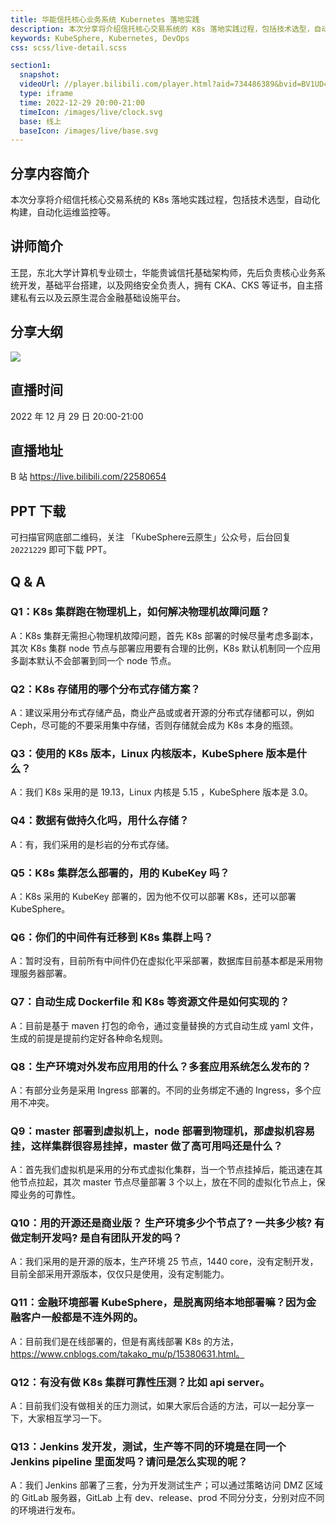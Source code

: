```yaml
---
title: 华能信托核心业务系统 Kubernetes 落地实践
description: 本次分享将介绍信托核心交易系统的 K8s 落地实践过程，包括技术选型，自动化构建，自动化运维监控等。
keywords: KubeSphere, Kubernetes, DevOps
css: scss/live-detail.scss

section1:
  snapshot: 
  videoUrl: //player.bilibili.com/player.html?aid=734486389&bvid=BV1UD4y1j7E5&cid=942378159&page=1&high_quality=1
  type: iframe
  time: 2022-12-29 20:00-21:00
  timeIcon: /images/live/clock.svg
  base: 线上
  baseIcon: /images/live/base.svg
---
```

## 分享内容简介

本次分享将介绍信托核心交易系统的 K8s 落地实践过程，包括技术选型，自动化构建，自动化运维监控等。

## 讲师简介

王昆，东北大学计算机专业硕士，华能贵诚信托基础架构师，先后负责核心业务系统开发，基础平台搭建，以及网络安全负责人，拥有 CKA、CKS 等证书，自主搭建私有云以及云原生混合金融基础设施平台。

## 分享大纲

![](https://pek3b.qingstor.com/kubesphere-community/images/k8s1229-live.png)

## 直播时间

2022 年 12 月 29 日 20:00-21:00

## 直播地址

B 站  https://live.bilibili.com/22580654

## PPT 下载

可扫描官网底部二维码，关注 「KubeSphere云原生」公众号，后台回复 `20221229` 即可下载 PPT。

## Q & A

### Q1：K8s 集群跑在物理机上，如何解决物理机故障问题？

A：K8s 集群无需担心物理机故障问题，首先 K8s 部署的时候尽量考虑多副本，其次 K8s 集群 node 节点与部署应用要有合理的比例，K8s 默认机制同一个应用多副本默认不会部署到同一个 node 节点。

### Q2：K8s 存储用的哪个分布式存储方案？

A：建议采用分布式存储产品，商业产品或或者开源的分布式存储都可以，例如 Ceph，尽可能的不要采用集中存储，否则存储就会成为 K8s 本身的瓶颈。

### Q3：使用的 K8s 版本，Linux 内核版本，KubeSphere 版本是什么？

A：我们 K8s 采用的是 19.13，Linux 内核是 5.15 ，KubeSphere 版本是 3.0。

### Q4：数据有做持久化吗，用什么存储？

A：有，我们采用的是杉岩的分布式存储。

### Q5：K8s 集群怎么部署的，用的 KubeKey 吗？

A：K8s 采用的 KubeKey 部署的，因为他不仅可以部署 K8s，还可以部署 KubeSphere。

### Q6：你们的中间件有迁移到 K8s 集群上吗？

A：暂时没有，目前所有中间件仍在虚拟化平采部署，数据库目前基本都是采用物理服务器部署。

### Q7：自动生成 Dockerfile 和 K8s 等资源文件是如何实现的？

A：目前是基于 maven 打包的命令，通过变量替换的方式自动生成 yaml 文件，生成的前提是提前约定好各种命名规则。

### Q8：生产环境对外发布应用用的什么？多套应用系统怎么发布的？

A：有部分业务是采用 Ingress 部署的。不同的业务绑定不通的 Ingress，多个应用不冲突。

### Q9：master 部署到虚拟机上，node 部署到物理机，那虚拟机容易挂，这样集群很容易挂掉，master 做了高可用吗还是什么？

A：首先我们虚拟机是采用的分布式虚拟化集群，当一个节点挂掉后，能迅速在其他节点拉起，其次 master 节点尽量部署 3 个以上，放在不同的虚拟化节点上，保障业务的可靠性。

### Q10：用的开源还是商业版？ 生产环境多少个节点了? 一共多少核? 有做定制开发吗? 是自有团队开发的吗？

A：我们采用的是开源的版本，生产环境 25 节点，1440 core，没有定制开发，目前全部采用开源版本，仅仅只是使用，没有定制能力。

### Q11：金融环境部署 KubeSphere，是脱离网络本地部署嘛？因为金融客户一般都是不连外网的。

A：目前我们是在线部署的，但是有离线部署 K8s 的方法， https://www.cnblogs.com/takako_mu/p/15380631.html。

### Q12：有没有做 K8s 集群可靠性压测？比如 api server。

A：目前我们没有做相关的压力测试，如果大家后合适的方法，可以一起分享一下，大家相互学习一下。

### Q13：Jenkins 发开发，测试，生产等不同的环境是在同一个 Jenkins pipeline 里面发吗？请问是怎么实现的呢？

A：我们 Jenkins 部署了三套，分为开发测试生产；可以通过策略访问 DMZ 区域的 GitLab 服务器，GitLab 上有 dev、release、prod 不同分分支，分别对应不同的环境进行发布。